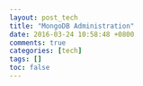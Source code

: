 ```yaml
---
layout: post_tech
title: "MongoDB Administration"
date: 2016-03-24 10:58:48 +0800
comments: true
categories: [tech]
tags: []
toc: false
---
```

